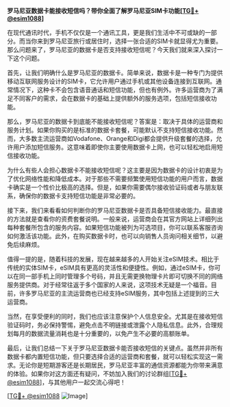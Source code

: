 **罗马尼亚数据卡能接收短信吗？带你全面了解罗马尼亚SIM卡功能[[TG💪+ @esim1088](https://t.me/s/esim1088)]**

在现代通讯时代，手机不仅仅是一个通讯工具，更是我们生活中不可或缺的一部分。而当你来到罗马尼亚旅行或居住时，选择一张合适的SIM卡就显得尤为重要。那么问题来了，罗马尼亚的数据卡是否支持接收短信呢？今天我们就来深入探讨一下这个问题。

首先，让我们明确什么是罗马尼亚的数据卡。简单来说，数据卡是一种专门为提供移动互联网服务设计的SIM卡，它允许用户通过手机或其他设备连接到互联网。通常情况下，这种卡不会包含语音通话和短信功能，但也有例外。许多运营商为了满足不同客户的需求，会在数据卡的基础上提供额外的服务选项，包括短信接收功能。

那么，罗马尼亚的数据卡到底能不能接收短信呢？答案是：取决于具体的运营商和服务计划。如果你购买的是标准的数据卡套餐，可能默认不支持短信接收功能。然而，大多数主流运营商如Vodafone、Orange和Digi都会提供升级套餐的选择，允许用户添加短信服务。这意味着即使你主要使用数据卡上网，也可以轻松地启用短信接收功能。

为什么有些人会担心数据卡不能接收短信呢？这主要是因为数据卡的设计初衷是为了优化网络性能和降低成本。对于那些不需要频繁使用短信功能的用户而言，数据卡确实是一个性价比极高的选择。但是，如果你需要偶尔接收验证码或者与朋友联系，确保你的数据卡支持短信功能是非常必要的。

接下来，我们来看看如何判断你的罗马尼亚数据卡是否具备短信接收能力。最直接的方法就是查看你的资费套餐说明。一般来说，运营商会在其官方网站上详细列出每种套餐所包含的服务内容。如果短信功能被列为可选项目，你可以联系客服咨询如何激活该功能。此外，在购买数据卡时，也可以向销售人员询问相关细节，以避免后续麻烦。

值得一提的是，随着科技的发展，现在越来越多的人开始关注eSIM技术。相比于传统的实体SIM卡，eSIM具有更高的灵活性和便捷性。例如，通过eSIM卡，你可以在同一部手机上同时管理多个号码，并且无需更换物理卡片即可切换不同的网络服务提供商。对于经常往返于多个国家的人来说，这项技术无疑是一个福音。目前，许多罗马尼亚的主流运营商也已经支持eSIM服务，其中包括上述提到的三大运营商。

当然，在享受便利的同时，我们也应该注意保护个人信息安全。尤其是在接收短信验证码时，务必保持警惕，避免点击不明链接或泄露个人隐私信息。此外，合理规划每月的数据流量消耗也是十分重要的，以免产生不必要的高额账单。

最后，让我们总结一下关于罗马尼亚数据卡能否接收短信的关键点。虽然并非所有数据卡都内置短信功能，但只要选择合适的运营商和套餐，就可以轻松实现这一需求。无论你是短期游客还是长期居民，罗马尼亚丰富的通信资源都能为你带来满意的体验。如果你对这方面还有疑问，不妨加入我们的讨论群组[[TG💪+ @esim1088](https://t.me/s/esim1088)]，与其他用户一起交流心得吧！

[[TG💪+ @esim1088](https://t.me/s/esim1088) ![Image](https://i.postimg.cc/4NQfJmqS/Snipaste-2025-05-13-00-14-12.png)]